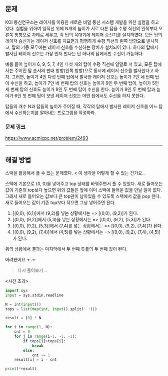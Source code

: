 ## 문제

KOI 통신연구소는 레이저를 이용한 새로운 비밀 통신 시스템 개발을 위한 실험을 하고 있다. 실험을 위하여 일직선 위에 N개의 높이가 서로 다른 탑을 수평 직선의 왼쪽부터 오른쪽 방향으로 차례로 세우고, 각 탑의 꼭대기에 레이저 송신기를 설치하였다. 모든 탑의 레이저 송신기는 레이저 신호를 지표면과 평행하게 수평 직선의 왼쪽 방향으로 발사하고, 탑의 기둥 모두에는 레이저 신호를 수신하는 장치가 설치되어 있다. 하나의 탑에서 발사된 레이저 신호는 가장 먼저 만나는 단 하나의 탑에서만 수신이 가능하다.

예를 들어 높이가 6, 9, 5, 7, 4인 다섯 개의 탑이 수평 직선에 일렬로 서 있고, 모든 탑에서는 주어진 탑 순서의 반대 방향(왼쪽 방향)으로 동시에 레이저 신호를 발사한다고 하자. 그러면, 높이가 4인 다섯 번째 탑에서 발사한 레이저 신호는 높이가 7인 네 번째 탑이 수신을 하고, 높이가 7인 네 번째 탑의 신호는 높이가 9인 두 번째 탑이, 높이가 5인 세 번째 탑의 신호도 높이가 9인 두 번째 탑이 수신을 한다. 높이가 9인 두 번째 탑과 높이가 6인 첫 번째 탑이 보낸 레이저 신호는 어떤 탑에서도 수신을 하지 못한다.

탑들의 개수 N과 탑들의 높이가 주어질 때, 각각의 탑에서 발사한 레이저 신호를 어느 탑에서 수신하는지를 알아내는 프로그램을 작성하라.

### 문제 링크

https://www.acmicpc.net/problem/2493

---

## 해결 방법

스택을 활용해서 풀 수 있는 문제였다. < 이 생각을 어떻게 할 수 있는 건가요..

스택에 기본으로 (0, 0)을 넣어주고 top 상태를 바꿔주면서 풀 수 있었다. 새로 들어오는 값이 기존의 top보다 높으면 뒤의 값들은 앞에 이미 스택에 들어온 값을 만날 일이 없다. 그래서 새로 들어오는 값보다 큰 top만이 남아있을 수 있도록 스택에서 값을 pop 한다.
새로 들어오는 값이 기존 top보다 작으면 그냥 넣어주면 된다.

1. [(0,0), (6,1)]에서 (9,2)를 넣는 상황에서는 => [(0,0), (9,2)]가 된다.
2. [(0,0), (9,2)]에서 (5,3)을 넣는 상황에서는 => [(0,0), (9,2), (5,3)]가 된다.
3. [(0,0), (9,2), (5,3)]에서 (7,4)를 넣는 상황에서는 => [(0,0), (9,2), (7,4)]가 된다.
4. [(0,0), (9,2), (7,4)]에서 (4,5)를 넣는 상황에서는 => [(0,0), (9,2), (7,4), (4,5)]가 된다.

위의 상황에서 결과는 마지막에서 두 번째 튜플의 두 번째 값이 된다.

어려웠어요 ㅜ.ㅜ

> 다시 풀어보기 ..

<시간 초과>

```python
import sys
input = sys.stdin.readline

N = int(input())
tops = list(map(int, input().split(' ')))

result = [0] * N

for i in range(1, N):
    cnt = 0
    for j in range(i-1, -1, -1):
        if tops[j]>tops[i]:
            break
        else:
            cnt += 1
    result[i] = i - cnt

print(*result)

```
